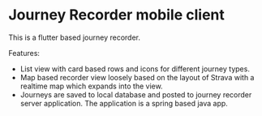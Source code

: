 # Journey Recorder mobile client

This is a flutter based journey recorder.

Features:

  - List view with card based rows and icons for different journey types.
  - Map based recorder view loosely based on the layout of Strava with a realtime map which expands into the view.
  - Journeys are saved to local database and posted to journey recorder server application. The application is a spring based java app.
